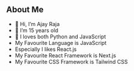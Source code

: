 ## About Me
- 👋 Hi, I’m Ajay Raja
- 👀 I’m 15 years old
- 🌱 I loves both Python and JavaScript
- My Favourite Language is JavaScript
- Especially I likes React.js
- My Favourite React Framework is Next.js
- My Favourite CSS Framework is Tailwind CSS
